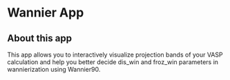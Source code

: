 # Wannier App

## About this app

This app allows you to interactively visualize projection bands of your VASP calculation and help you better decide dis_win and froz_win parameters in wannierization using Wannier90.
